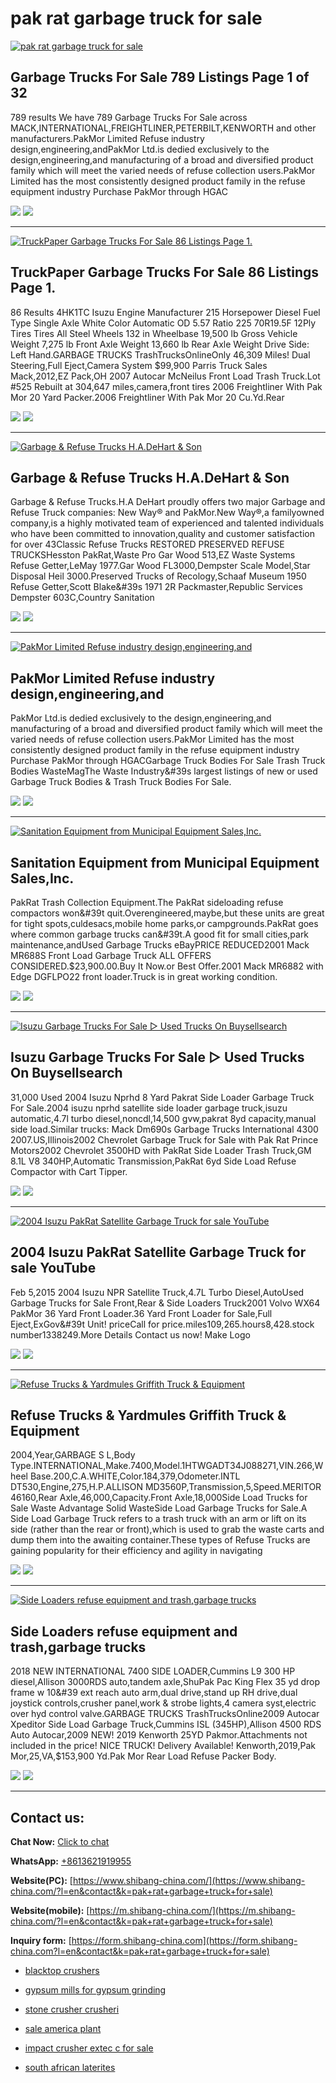 # pak rat garbage truck for sale

<a href="https://swt.shibang-china.com/?l=en&img&k=pak+rat+garbage+truck+for+sale" target="_blank">![pak rat garbage truck for sale](http://static.shibang-china.com/all-800x300/956.jpg)</a>

## Garbage Trucks For Sale 789 Listings Page 1 of 32
789 results We have 789 Garbage Trucks For Sale across MACK,INTERNATIONAL,FREIGHTLINER,PETERBILT,KENWORTH and other manufacturers.PakMor Limited Refuse industry design,engineering,andPakMor Ltd.is dedied exclusively to the design,engineering,and manufacturing of a broad and diversified product family which will meet the varied needs of refuse collection users.PakMor Limited has the most consistently designed product family in the refuse equipment industry Purchase PakMor through HGAC


<a href="https://whatsapp.shibangsoft.com/WhatsApp.php" target="_blank" title="WhatsApp">![](http://static.shibang-china.com/icon/whatsapp.png)</a> <a href="https://swt.shibang-china.com/?l=en&icon&k=pak+rat+garbage+truck+for+sale" target="_blank">![](http://static.shibang-china.com/icon/chat-en.png)</a>

---

<a href="https://swt.shibang-china.com/?l=en&img&k=pak+rat+garbage+truck+for+sale" target="_blank">![TruckPaper Garbage Trucks For Sale 86 Listings Page 1.](http://static.shibang-china.com/all-800x300/1519.jpg)</a>

## TruckPaper Garbage Trucks For Sale 86 Listings Page 1.
86 Results 4HK1TC Isuzu Engine Manufacturer 215 Horsepower Diesel Fuel Type Single Axle White Color Automatic OD 5.57 Ratio 225 70R19.5F 12Ply Tires Tires All Steel Wheels 132 in Wheelbase 19,500 lb Gross Vehicle Weight 7,275 lb Front Axle Weight 13,660 lb Rear Axle Weight Drive Side: Left Hand.GARBAGE TRUCKS TrashTrucksOnlineOnly 46,309 Miles! Dual Steering,Full Eject,Camera System $99,900 Parris Truck Sales Mack,2012,EZ Pack,OH 2007 Autocar McNeilus Front Load Trash Truck.Lot #525 Rebuilt at 304,647 miles,camera,front tires 2006 Freightliner With Pak Mor 20 Yard Packer.2006 Freightliner With Pak Mor 20 Cu.Yd.Rear


<a href="https://whatsapp.shibangsoft.com/WhatsApp.php" target="_blank" title="WhatsApp">![](http://static.shibang-china.com/icon/whatsapp.png)</a> <a href="https://swt.shibang-china.com/?l=en&icon&k=pak+rat+garbage+truck+for+sale" target="_blank">![](http://static.shibang-china.com/icon/chat-en.png)</a>

---

<a href="https://swt.shibang-china.com/?l=en&img&k=pak+rat+garbage+truck+for+sale" target="_blank">![Garbage & Refuse Trucks H.A.DeHart & Son](http://static.shibang-china.com/all-800x300/957.jpg)</a>

## Garbage & Refuse Trucks H.A.DeHart & Son
Garbage & Refuse Trucks.H.A DeHart proudly offers two major Garbage and Refuse Truck companies: New Way® and PakMor.New Way®,a familyowned company,is a highly motivated team of experienced and talented individuals who have been committed to innovation,quality and customer satisfaction for over 43Classic Refuse Trucks RESTORED PRESERVED REFUSE TRUCKSHesston PakRat,Waste Pro Gar Wood 513,EZ Waste Systems Refuse Getter,LeMay 1977.Gar Wood FL3000,Dempster Scale Model,Star Disposal Heil 3000.Preserved Trucks of Recology,Schaaf Museum 1950 Refuse Getter,Scott Blake&#39s 1971 2R Packmaster,Republic Services Dempster 603C,Country Sanitation


<a href="https://whatsapp.shibangsoft.com/WhatsApp.php" target="_blank" title="WhatsApp">![](http://static.shibang-china.com/icon/whatsapp.png)</a> <a href="https://swt.shibang-china.com/?l=en&icon&k=pak+rat+garbage+truck+for+sale" target="_blank">![](http://static.shibang-china.com/icon/chat-en.png)</a>

---

<a href="https://swt.shibang-china.com/?l=en&img&k=pak+rat+garbage+truck+for+sale" target="_blank">![PakMor Limited Refuse industry design,engineering,and](http://static.shibang-china.com/all-800x300/1260.jpg)</a>

## PakMor Limited Refuse industry design,engineering,and
PakMor Ltd.is dedied exclusively to the design,engineering,and manufacturing of a broad and diversified product family which will meet the varied needs of refuse collection users.PakMor Limited has the most consistently designed product family in the refuse equipment industry Purchase PakMor through HGACGarbage Truck Bodies For Sale Trash Truck Bodies WasteMagThe Waste Industry&#39s largest listings of new or used Garbage Truck Bodies & Trash Truck Bodies For Sale.


<a href="https://whatsapp.shibangsoft.com/WhatsApp.php" target="_blank" title="WhatsApp">![](http://static.shibang-china.com/icon/whatsapp.png)</a> <a href="https://swt.shibang-china.com/?l=en&icon&k=pak+rat+garbage+truck+for+sale" target="_blank">![](http://static.shibang-china.com/icon/chat-en.png)</a>

---

<a href="https://swt.shibang-china.com/?l=en&img&k=pak+rat+garbage+truck+for+sale" target="_blank">![Sanitation Equipment from Municipal Equipment Sales,Inc.](http://static.shibang-china.com/all-800x300/1402.jpg)</a>

## Sanitation Equipment from Municipal Equipment Sales,Inc.
PakRat Trash Collection Equipment.The PakRat sideloading refuse compactors won&#39t quit.Overengineered,maybe,but these units are great for tight spots,culdesacs,mobile home parks,or campgrounds.PakRat goes where common garbage trucks can&#39t.A good fit for small cities,park maintenance,andUsed Garbage Trucks eBayPRICE REDUCED2001 Mack MR688S Front Load Garbage Truck ALL OFFERS CONSIDERED.$23,900.00.Buy It Now.or Best Offer.2001 Mack MR6882 with Edge DGFLPO22 front loader.Truck is in great working condition.


<a href="https://whatsapp.shibangsoft.com/WhatsApp.php" target="_blank" title="WhatsApp">![](http://static.shibang-china.com/icon/whatsapp.png)</a> <a href="https://swt.shibang-china.com/?l=en&icon&k=pak+rat+garbage+truck+for+sale" target="_blank">![](http://static.shibang-china.com/icon/chat-en.png)</a>

---

<a href="https://swt.shibang-china.com/?l=en&img&k=pak+rat+garbage+truck+for+sale" target="_blank">![Isuzu Garbage Trucks For Sale ▷ Used Trucks On Buysellsearch](http://static.shibang-china.com/all-800x300/1106.jpg)</a>

## Isuzu Garbage Trucks For Sale ▷ Used Trucks On Buysellsearch
31,000 Used 2004 Isuzu Nprhd 8 Yard Pakrat Side Loader Garbage Truck For Sale.2004 isuzu nprhd satellite side loader garbage truck,isuzu automatic,4.7l turbo diesel,noncdl,14,500 gvw,pakrat 8yd capacity,manual side load.Similar trucks: Mack Dm690s Garbage Trucks International 4300 2007.US,Illinois2002 Chevrolet Garbage Truck for Sale with Pak Rat Prince Motors2002 Chevrolet 3500HD with PakRat Side Loader Trash Truck,GM 8.1L V8 340HP,Automatic Transmission,PakRat 6yd Side Load Refuse Compactor with Cart Tipper.


<a href="https://whatsapp.shibangsoft.com/WhatsApp.php" target="_blank" title="WhatsApp">![](http://static.shibang-china.com/icon/whatsapp.png)</a> <a href="https://swt.shibang-china.com/?l=en&icon&k=pak+rat+garbage+truck+for+sale" target="_blank">![](http://static.shibang-china.com/icon/chat-en.png)</a>

---

<a href="https://swt.shibang-china.com/?l=en&img&k=pak+rat+garbage+truck+for+sale" target="_blank">![2004 Isuzu PakRat Satellite Garbage Truck for sale YouTube](http://static.shibang-china.com/all-800x300/1074.jpg)</a>

## 2004 Isuzu PakRat Satellite Garbage Truck for sale YouTube
Feb 5,2015 2004 Isuzu NPR Satellite Truck,4.7L Turbo Diesel,AutoUsed Garbage Trucks for Sale Front,Rear & Side Loaders Truck2001 Volvo WX64 PakMor 36 Yard Front Loader.36 Yard Front Loader for Sale,Full Eject,ExGov&#39t Unit! priceCall for price.miles109,265.hours8,428.stock number1338249.More Details Contact us now! Make Logo


<a href="https://whatsapp.shibangsoft.com/WhatsApp.php" target="_blank" title="WhatsApp">![](http://static.shibang-china.com/icon/whatsapp.png)</a> <a href="https://swt.shibang-china.com/?l=en&icon&k=pak+rat+garbage+truck+for+sale" target="_blank">![](http://static.shibang-china.com/icon/chat-en.png)</a>

---

<a href="https://swt.shibang-china.com/?l=en&img&k=pak+rat+garbage+truck+for+sale" target="_blank">![Refuse Trucks & Yardmules Griffith Truck & Equipment](http://static.shibang-china.com/all-800x300/1399.jpg)</a>

## Refuse Trucks & Yardmules Griffith Truck & Equipment
2004,Year,GARBAGE S L,Body Type.INTERNATIONAL,Make.7400,Model.1HTWGADT34J088271,VIN.266,Wheel Base.200,C.A.WHITE,Color.184,379,Odometer.INTL DT530,Engine,275,H.P.ALLISON MD3560P,Transmission,5,Speed.MERITOR 46160,Rear Axle,46,000,Capacity.Front Axle,18,000Side Load Trucks for Sale Waste Advantage Solid WasteSide Load Garbage Trucks for Sale.A Side Load Garbage Truck refers to a trash truck with an arm or lift on its side (rather than the rear or front),which is used to grab the waste carts and dump them into the awaiting container.These types of Refuse Trucks are gaining popularity for their efficiency and agility in navigating


<a href="https://whatsapp.shibangsoft.com/WhatsApp.php" target="_blank" title="WhatsApp">![](http://static.shibang-china.com/icon/whatsapp.png)</a> <a href="https://swt.shibang-china.com/?l=en&icon&k=pak+rat+garbage+truck+for+sale" target="_blank">![](http://static.shibang-china.com/icon/chat-en.png)</a>

---

<a href="https://swt.shibang-china.com/?l=en&img&k=pak+rat+garbage+truck+for+sale" target="_blank">![Side Loaders refuse equipment and trash,garbage trucks](http://static.shibang-china.com/all-800x300/1282.jpg)</a>

## Side Loaders refuse equipment and trash,garbage trucks
2018 NEW INTERNATIONAL 7400 SIDE LOADER,Cummins L9 300 HP diesel,Allison 3000RDS auto,tandem axle,ShuPak Pac King Flex 35 yd drop frame w 10&#39 ext reach auto arm,dual drive,stand up RH drive,dual joystick controls,crusher panel,work & strobe lights,4 camera syst,electric over hyd control valve.GARBAGE TRUCKS TrashTrucksOnline2009 Autocar Xpeditor Side Load Garbage Truck,Cummins ISL (345HP),Allison 4500 RDS Auto Autocar,2009 NEW! 2019 Kenworth 25YD Pakmor.Attachments not included in the price! NICE TRUCK! Delivery Available! Kenworth,2019,Pak Mor,25,VA,$153,900 Yd.Pak Mor Rear Load Refuse Packer Body.


<a href="https://whatsapp.shibangsoft.com/WhatsApp.php" target="_blank" title="WhatsApp">![](http://static.shibang-china.com/icon/whatsapp.png)</a> <a href="https://swt.shibang-china.com/?l=en&icon&k=pak+rat+garbage+truck+for+sale" target="_blank">![](http://static.shibang-china.com/icon/chat-en.png)</a>

---
## Contact us:

**Chat Now:** [Click to chat](https://swt.shibang-china.com?l=en&contact&k=pak+rat+garbage+truck+for+sale)

**WhatsApp:**  [+8613621919955](https://whatsapp.shibangsoft.com/WhatsApp.php)

**Website(PC):** [https://www.shibang-china.com/](https://www.shibang-china.com/?l=en&contact&k=pak+rat+garbage+truck+for+sale)

**Website(mobile):** [https://m.shibang-china.com/](https://m.shibang-china.com/?l=en&contact&k=pak+rat+garbage+truck+for+sale)

**Inquiry form:** [https://form.shibang-china.com](https://form.shibang-china.com?l=en&contact&k=pak+rat+garbage+truck+for+sale)

* [blacktop crushers](../116/blacktop%20crushers.md)

* [gypsum mills for gypsum grinding](../115/gypsum%20mills%20for%20gypsum%20grinding.md)

* [stone crusher crusheri](../112/stone%20crusher%20crusheri.md)

* [sale america plant](../116/sale%20america%20plant.md)

* [impact crusher extec c for sale](../112/impact%20crusher%20extec%20c%20for%20sale.md)

* [south african laterites](../113/south%20african%20laterites.md)